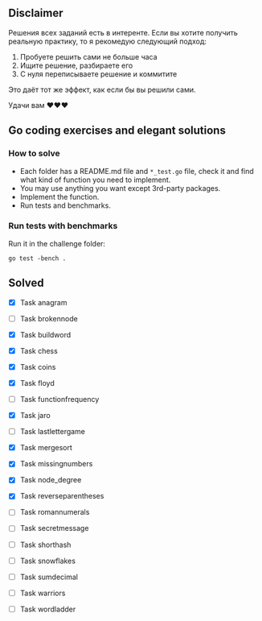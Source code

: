 ## Disclaimer

Решения всех заданий есть в интеренте. Если вы хотите получить реальную практику, то я рекомедую следующий подход:
1. Пробуете решить сами не больше часа
2. Ищите решение, разбираете его
3. С нуля переписываете решение и коммитите

Это даёт тот же эффект, как если бы вы решили сами.

Удачи вам ❤️❤️❤️

## Go coding exercises and elegant solutions

### How to solve

 - Each folder has a README.md file and `*_test.go` file, check it and find what kind of function you need to implement.
 - You may use anything you want except 3rd-party packages.
 - Implement the function.
 - Run tests and benchmarks.

### Run tests with benchmarks

Run it in the challenge folder:

```
go test -bench .
```

## Solved

- [x] Task anagram
- [ ] Task brokennode
- [x] Task buildword
- [x] Task chess
- [x] Task coins
- [x] Task floyd
- [ ] Task functionfrequency
- [x] Task jaro
- [ ] Task lastlettergame
- [x]  Task mergesort
- [x]  Task missingnumbers
- [x]  Task node_degree
- [x]  Task reverseparentheses
- [ ]  Task romannumerals
- [ ]  Task secretmessage
- [ ]  Task shorthash
- [ ]  Task snowflakes
- [ ]  Task sumdecimal
- [ ]  Task warriors
- [ ]  Task wordladder

